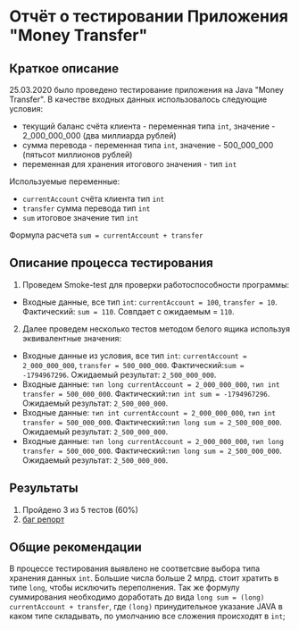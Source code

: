 # Отчёт о тестировании Приложения "Money Transfer"
## Краткое описание
25.03.2020  было проведено тестирование приложения на Java "Money Transfer".
В качестве входных данных использовалось следующие условия:
* текущий баланс счёта клиента - переменная типа ```int```, значение - 2_000_000_000 (два миллиарда рублей)
* сумма перевода - переменная типа ```int```, значение - 500_000_000 (пятьсот миллионов рублей)
* переменная для хранения итогового значения - тип ```int```

Используемые переменные:
* ```currentAccount``` счёта клиента тип ```int```
* ```transfer``` сумма перевода тип ```int```
* ```sum``` итоговое значение тип ```int```

Формула расчета ```sum = currentAccount + transfer```
## Описание процесса тестирования
1. Проведем Smoke-test для проверки работоспособности программы:
* Входные данные, все тип ```int```: ```currentAccount = 100```, ```transfer = 10```.
 Фактический: ```sum = 110```. Совпдает с ожидаемым = ```110```.
2. Далее проведем несколько тестов методом белого ящика используя эквивалентные значения:
* Входные данные из условия, все тип ```int```: ```currentAccount = 2_000_000_000```, ```transfer = 500_000_000```.
 Фактический:```sum = -1794967296```. Ожидаемый результат: ```2_500_000_000```.
* Входные данные: ```тип long currentAccount = 2_000_000_000```, ```тип int transfer = 500_000_000```.
 Фактический:```тип int sum = -1794967296```. Ожидаемый результат: ```2_500_000_000```.
* Входные данные: ```тип int currentAccount = 2_000_000_000```, ```тип int transfer = 500_000_000```.
Фактический:```тип long sum = 2_500_000_000```. Ожидаемый результат: ```2_500_000_000```.
* Входные данные: ```тип long currentAccount = 2_000_000_000```, ```тип long transfer = 500_000_000```.
Фактический:```тип long sum = 2_500_000_000```. Ожидаемый результат: ```2_500_000_000```.


## Результаты
1. Пройдено 3 из 5 тестов (60%)
2. [баг репорт](https://github.com/DementevSlava/1.2.Homework-1/issues/1)

## Общие рекомендации
В процессе тестирования выявлено не соответсвие выбора типа хранения данных ```int```.
Большие числа больше 2 млрд. стоит хратить в типе ```long```, чтобы исключить переполнения.
Так же формулу суммирования необходимо доработать до вида ```long sum = (long) currentAccount + transfer```,
 где ```(long)``` принудительное указание JAVA в каком типе складывать, по умолчанию все сложения происходят в ```int```;